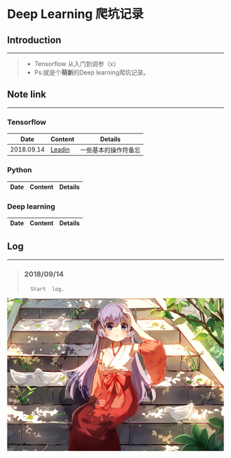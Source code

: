# Deep Learning 爬坑记录
## Introduction
***
> - Tensorflow 从入门到调参（x）
> - Ps:就是个**萌新**的Deep learning爬坑记录。
## Note link
***
### Tensorflow
|Date|Content|Details|
|-----|----|-------|
|2018.09.14|[Leadin](studyNotes/tensorflow/Leadin.md)|一些基本的操作符备忘|
### Python
|Date|Content|Details|
|-----|----|-------|
### Deep learning
|Date|Content|Details|
|-----|----|-------|

## Log
***
> ### 2018/09/14
>       Start  log.

![Hanyuu](studyNotes/rm.png)